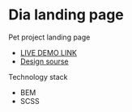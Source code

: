 # Dia landing page
Pet project landing page
- [LIVE DEMO LINK](https://tmrsl.github.io/layout_dia/)
- [Design sourse](https://www.figma.com/file/7qwsWggv9BAxMi2VPhBuPr/Air-(formerly-Dia)?node-id=9138%3A35) 

Technology stack
- BEM
- SCSS

